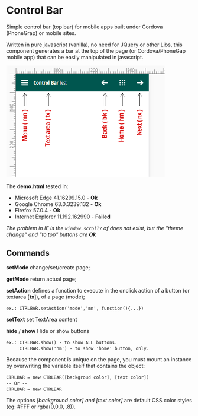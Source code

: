 # Control Bar
Simple control bar (top bar) for mobile apps built under Cordova (PhoneGrap) or mobile sites. 

Written in pure javascript (vanilla), no need for JQuery or other Libs, this component generates a bar at the top of the page (or Cordova/PhoneGap mobile app) that can be easily manipulated in javascript.

![Screenshot](https://github.com/pedra/control-bar/blob/master/sqm.png?raw=true)

The **demo.html** tested in:

* Microsoft Edge 41.16299.15.0 - <b>Ok</b>
* Google Chrome 63.0.3239.132 - <b>Ok</b>
* Firefox 57.0.4 - <b>Ok</b>
* Internet Explorer 11.192.162990 - <b>Failed</b> 
        
_The problem in IE is the ```window.scrollY``` of does not exist, but the "theme change" and "to top" buttons are **Ok**_

## Commands
**setMode** change/set/create page;

**getMode** return actual page;

**setAction** defines a function to execute in the onclick action of a button (or textarea [**tx**]), of a page (mode);

    ex.: CTRLBAR.setAction('mode','mn', function(){...})
    
**setText** set TextArea content

**hide** / **show** Hide or show buttons

    ex.: CTRLBAR.show() - to show ALL buttons.
         CTRLBAR.show('hm') - to show 'home' button, only. 

Because the component is unique on the page, you must mount an instance by overwriting the variable itself that contains the object:

```
CTRLBAR = new CTRLBAR([backgroud color], [text color]) 
-- Or --
CTRLBAR = new CTRLBAR 
```

The options *[background color] and [text color]* are default CSS color styles (eg: #FFF or rgba(0,0,0, .8)).
